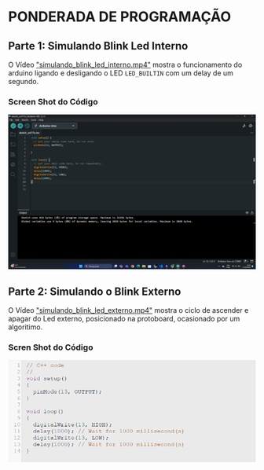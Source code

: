 # PONDERADA DE PROGRAMAÇÃO

## Parte 1: Simulando Blink Led Interno
O Vídeo ["simulando_blink_led_interno.mp4"](https://youtube.com/shorts/aGXXmc6yRuU?si=AgBar0mkBOFfkic3) mostra o funcionamento do arduino ligando e desligando o LED `LED_BUILTIN` com um delay de um segundo.

### Screen Shot do Código
<img src='screen_shot_blink_parte1.png'>

## Parte 2: Simulando o Blink Externo
O Vídeo ["simulando_blink_led_externo.mp4"]("https://youtu.be/yaiXHl8Ks40") mostra o ciclo de ascender e apagar do Led externo, posicionado na protoboard, ocasionado por um algoritimo.

### Scren Shot do Código

<img src='screen_shot_blink_parte2.png'>